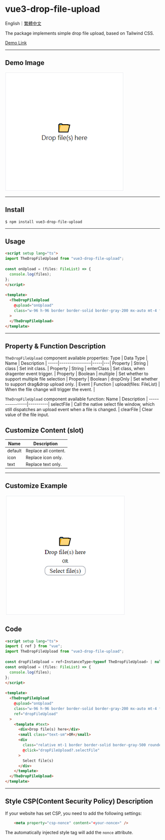 # vue3-drop-file-upload

English｜[繁體中文](https://github.com/LaiJunBin/vue3-drop-file-upload/blob/main/README.zh-tw.md#vue3-drop-file-upload)

The package implements simple drop file upload, based on Tailwind CSS.

[Demo Link](https://laijunbin.github.io/vue3-drop-file-upload)

---

## Demo Image
![](./docs/images/default.png)

---

## Install

```
$ npm install vue3-drop-file-upload
```

---

## Usage

```html
<script setup lang="ts">
import TheDropFileUpload from "vue3-drop-file-upload";

const onUpload = (files: FileList) => {
  console.log(files);
};
</script>

<template>
  <TheDropFileUpload
    @upload="onUpload"
    class="w-96 h-96 border border-solid border-gray-200 mx-auto mt-4 flex items-center justify-center"
  >
  </TheDropFileUpload>
</template>
```

---

## Property & Function Description
    
`TheDropFileUpload` component available properties:
Type  | Data Type  | Name           | Description  |
-----|----------------|-----|---|
Property | String | class    | Set init class. |
Property | String | enterClass    | Set class, when dragenter event trigger. |
Property | Boolean | multiple    | Set whether to support multiple file selection |
Property | Boolean | dropOnly    | Set whether to support drag&drop upload only. |
Event | Function | upload(files: FileList)    | When the file change will trigger the event. |

`TheDropFileUpload` component available function:
Name       | Description   |
----------------|----------|
selectFile       | Call the native select file window, which still dispatches an upload event when a file is changed. |
clearFile        | Clear value of the file input.

## Customize Content (slot)
Name  |  Description  |
-----|----|
default | Replace all content. |
icon | Replace icon only. |
text |  Replace text only. |

---

## Customize Example

![](./docs/images/custom.png)

## Code

```html
<script setup lang="ts">
import { ref } from "vue";
import TheDropFileUpload from "vue3-drop-file-upload";

const dropFileUpload = ref<InstanceType<typeof TheDropFileUpload> | null>(null);
const onUpload = (files: FileList) => {
  console.log(files);
};
</script>

<template>
  <TheDropFileUpload
    @upload="onUpload"
    class="w-96 h-96 border border-solid border-gray-200 mx-auto mt-4 flex items-center justify-center"
    ref="dropFileUpload"
  >
    <template #text>
      <div>Drop file(s) here</div>
      <small class="text-sm">OR</small>
      <div
        class="relative mt-1 border border-solid border-gray-500 rounded-xl z-50 cursor-pointer select-none"
        @click="dropFileUpload?.selectFile"
      >
        Select file(s)
      </div>
    </template>
  </TheDropFileUpload>
</template>
```

---
## Style CSP(Content Security Policy) Description
If your website has set CSP, you need to add the following settings:

```html
    <meta property="csp-nonce" content="<your-nonce>" />
```

The automatically injected style tag will add the `nonce` attribute.

